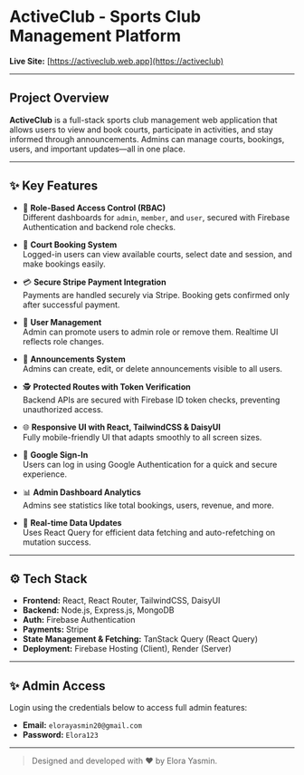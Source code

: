 #  ActiveClub - Sports Club Management Platform

**Live Site:** [https://activeclub.web.app](https://activeclub)

---

## Project Overview

**ActiveClub** is a full-stack sports club management web application that allows users to view and book courts, participate in activities, and stay informed through announcements. Admins can manage courts, bookings, users, and important updates—all in one place.

---

## ✨ Key Features

- 🧾 **Role-Based Access Control (RBAC)**  
  Different dashboards for `admin`, `member`, and `user`, secured with Firebase Authentication and backend role checks.

- 📅 **Court Booking System**  
  Logged-in users can view available courts, select date and session, and make bookings easily.

- 💳 **Secure Stripe Payment Integration**  
  Payments are handled securely via Stripe. Booking gets confirmed only after successful payment.

- 🧍 **User Management**  
  Admin can promote users to admin role or remove them. Realtime UI reflects role changes.

- 📢 **Announcements System**  
  Admins can create, edit, or delete announcements visible to all users.

- 🕵️ **Protected Routes with Token Verification**  
  Backend APIs are secured with Firebase ID token checks, preventing unauthorized access.

- 🌐 **Responsive UI with React, TailwindCSS & DaisyUI**  
  Fully mobile-friendly UI that adapts smoothly to all screen sizes.

- 🪪 **Google Sign-In**  
  Users can log in using Google Authentication for a quick and secure experience.

- 📊 **Admin Dashboard Analytics**  
  Admins see statistics like total bookings, users, revenue, and more.

- 🔄 **Real-time Data Updates**  
  Uses React Query for efficient data fetching and auto-refetching on mutation success.

---

## ⚙️ Tech Stack

- **Frontend:** React, React Router, TailwindCSS, DaisyUI  
- **Backend:** Node.js, Express.js, MongoDB  
- **Auth:** Firebase Authentication  
- **Payments:** Stripe  
- **State Management & Fetching:** TanStack Query (React Query)  
- **Deployment:** Firebase Hosting (Client), Render (Server)

---


## ✨ Admin Access

Login using the credentials below to access full admin features:

- **Email:** `elorayasmin20@gmail.com`  
- **Password:** `Elora123`

---

> Designed and developed with ❤️ by Elora Yasmin.
